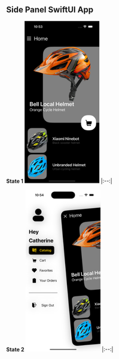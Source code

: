 ## Side Panel SwiftUI App

**State 1**
<img src="https://github.com/yanmoroz/sui-side-panel/blob/main/github-images/1.png?raw=true" width="200">
|:--:|

**State 2**
<img src="https://github.com/yanmoroz/sui-side-panel/blob/main/github-images/2.png?raw=true" width="200">
|:--:| 

